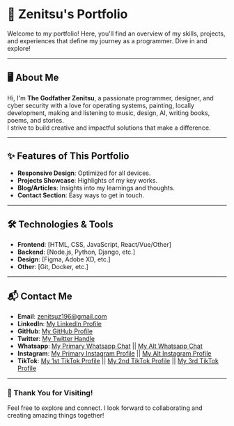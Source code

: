 # 🌟 Zenitsu's Portfolio

Welcome to my portfolio! Here, you'll find an overview of my skills, projects, and experiences that define my journey as a programmer. Dive in and explore!

---

## 🖥️ About Me

Hi, I'm **The Godfather Zenitsu**, a passionate programmer, designer, and cyber security with a love for operating systems, painting, locally development, making and listening to music, design, AI, writing books, poems, and stories.  
I strive to build creative and impactful solutions that make a difference.  

---

## ✨ Features of This Portfolio

- **Responsive Design**: Optimized for all devices.
- **Projects Showcase**: Highlights of my key works.
- **Blog/Articles**: Insights into my learnings and thoughts.
- **Contact Section**: Easy ways to get in touch.

---

## 🛠️ Technologies & Tools

- **Frontend**: [HTML, CSS, JavaScript, React/Vue/Other]
- **Backend**: [Node.js, Python, Django, etc.]
- **Design**: [Figma, Adobe XD, etc.]
- **Other**: [Git, Docker, etc.]

---

## 📬 Contact Me

- **Email**: [zenitsuz196@gmail.com](zenitsuz196@gmail.com)
- **LinkedIn**: [My LinkedIn Profile](https://www.linkedin.com/in/zenitsu-godfather-b04479317?trk=contact-info)
- **GitHub**: [My GitHub Profile](https://github.com/yourusername)
- **Twitter**: [My Twitter Handle](https://x.com/zenitsuz196?t=SGPhcBZOufLX12IJRqBETA&s=09)
- **Whatsapp**: [My Primary Whatsapp Chat](https://wa.me/+201156280809) || [My Alt Whatsapp Chat](https://wa.me/+201044602148)
- **Instagram**: [My Primary Instagram Profile](https://www.instagram.com/godfather_zenitsu/profilecard/?igsh=YjhicTd0aTh5YnJ1) || [My Alt Instagram Profile](https://www.instagram.com/dabi_the_knower/profilecard/?igsh=MWIzYWdwZ3M0ZHA4Ng==)
- **TikTok**: [My 1st TikTok Profile](https://www.tiktok.com/@godfather_zenitsu?_t=ZS-8slYin2zBic&_r=1) || [My 2nd TikTok Profile](https://www.tiktok.com/@dabi_tf?_t=ZS-8slYk1ez3fM&_r=1) || [My 3rd TikTok Profile](https://www.tiktok.com/@blind_isagi?_t=ZS-8slYkdAa8WI&_r=1)

---

### 🌟 Thank You for Visiting!

Feel free to explore and connect. I look forward to collaborating and creating amazing things together!